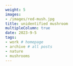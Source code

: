 ```yaml
---
weight: 5
images:
- /images/red-mush.jpg
title: unidentified mushroom
multipleColumn: true
date: 2023-9-5
tags:
- work # homepage
- archive # all posts
- nature
- mushrooms
---
```


